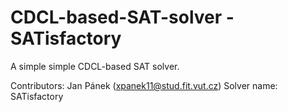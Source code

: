 # CDCL-based-SAT-solver - SATisfactory
A simple simple CDCL-based SAT solver.

Contributors: Jan Pánek (xpanek11@stud.fit.vut.cz)
Solver name: SATisfactory
